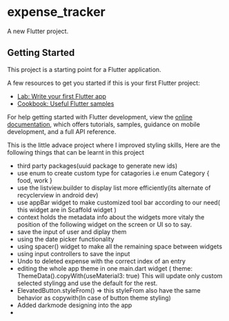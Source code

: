 # expense_tracker

A new Flutter project.

## Getting Started

This project is a starting point for a Flutter application.

A few resources to get you started if this is your first Flutter project:

- [Lab: Write your first Flutter app](https://docs.flutter.dev/get-started/codelab)
- [Cookbook: Useful Flutter samples](https://docs.flutter.dev/cookbook)

For help getting started with Flutter development, view the
[online documentation](https://docs.flutter.dev/), which offers tutorials,
samples, guidance on mobile development, and a full API reference.


This is the little advace project where I improved styling skills, Here are the following things that can be learnt in this project
 - third party packages(uuid package to generate new ids)
 - use enum to create custom type for catagories i.e enum Category { food, work }
 - use the listview.builder to display list more efficiently(its alternate of recyclerview in android dev)
 - use appBar widget to make customized tool bar according to our need( this widget are in Scaffold widget )
 - context holds the metadata info about the widgets more vitaly the position of the following widget on the screen or UI so to say.
 - save the input of user and diplay them
 - using the date picker functionality
 - using spacer() widget to make all the remaining space between widgets
 - using input controllers to save the input
 - Undo to deleted expense with the correct index of an entry
 - editing the whole app theme in one main.dart widget ( theme: ThemeData().copyWith(useMaterial3: true)  This will update only custom selected stylingg and use the default for the rest.
 - ElevatedButton.styleFrom() => this styleFrom also have the same behavior as copywith(In case of button theme styling)
 - Added darkmode designing into the app
 - 
